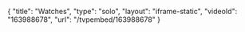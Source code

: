 {
    "title": "Watches",
    "type": "solo",
    "layout": "iframe-static",
    "videoId": "163988678",
    "url": "\/tvpembed\/163988678"
}